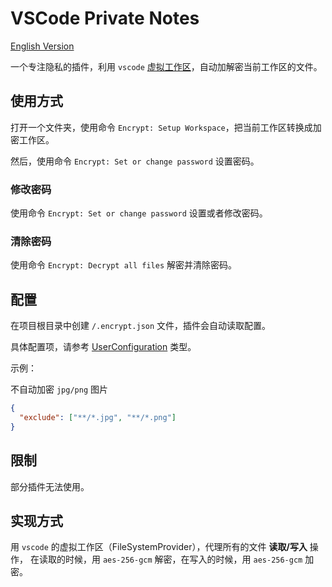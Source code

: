 # VSCode Private Notes

[English Version](./README.en.md)

一个专注隐私的插件，利用 `vscode` [虚拟工作区][virtual-workspace]，自动加解密当前工作区的文件。

## 使用方式

打开一个文件夹，使用命令 `Encrypt: Setup Workspace`，把当前工作区转换成加密工作区。

然后，使用命令 `Encrypt: Set or change password` 设置密码。

### 修改密码

使用命令 `Encrypt: Set or change password` 设置或者修改密码。

### 清除密码

使用命令 `Encrypt: Decrypt all files` 解密并清除密码。

## 配置

在项目根目录中创建 `/.encrypt.json` 文件，插件会自动读取配置。

具体配置项，请参考 [UserConfiguration](./src/configuration.ts) 类型。

示例：

不自动加密 `jpg/png` 图片

```json
{
  "exclude": ["**/*.jpg", "**/*.png"]
}
```

## 限制

部分插件无法使用。

## 实现方式

用 `vscode` 的虚拟工作区（FileSystemProvider），代理所有的文件 **读取/写入** 操作，
在读取的时候，用 `aes-256-gcm` 解密，在写入的时候，用 `aes-256-gcm` 加密。

[virtual-workspace]: https://code.visualstudio.com/api/extension-guides/virtual-workspaces
